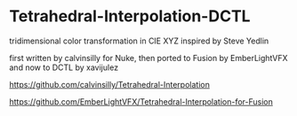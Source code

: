 # Tetrahedral-Interpolation-DCTL
tridimensional color transformation in CIE XYZ inspired by Steve Yedlin

first written by calvinsilly for Nuke, then ported to Fusion by EmberLightVFX and now to DCTL by xavijulez

https://github.com/calvinsilly/Tetrahedral-Interpolation

https://github.com/EmberLightVFX/Tetrahedral-Interpolation-for-Fusion
